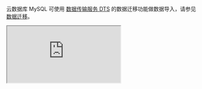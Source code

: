 云数据库 MySQL 可使用 [数据传输服务 DTS](https://cloud.tencent.com/document/product/571) 的数据迁移功能做数据导入，请参见 <a href="https://cloud.tencent.com/document/product/571/8710" target="_blank">数据迁移</a>。

<div class="doc-video-mod"><iframe src="https://cloud.tencent.com/edu/learning/quick-play/1631-12136?source=gw.doc.media&withPoster=1&notip=1"></iframe></div>
